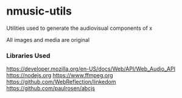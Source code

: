 # nmusic-utils

Utilities used to generate the audiovisual components of x

All images and media are original

### Libraries Used

https://developer.mozilla.org/en-US/docs/Web/API/Web_Audio_API
https://nodejs.org
https://www.ffmpeg.org
https://github.com/WebReflection/linkedom
https://github.com/paulrosen/abcjs
